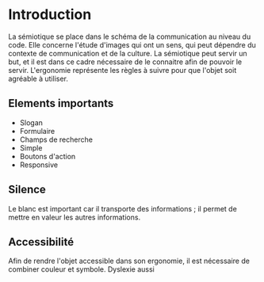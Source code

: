 # Introduction
La sémiotique se place dans le schéma de la communication au niveau du code. Elle concerne l'étude d'images qui ont un sens, qui peut dépendre du contexte de communication et de la culture.
La sémiotique peut servir un but, et il est dans ce cadre nécessaire de le connaitre afin de pouvoir le servir.
L'ergonomie représente les règles à suivre pour que l'objet soit agréable à utiliser.
## Elements importants
- Slogan
- Formulaire
- Champs de recherche
- Simple
- Boutons d'action
- Responsive
## Silence
Le blanc est important car il transporte des informations ; il permet de mettre en valeur les autres informations. 
## Accessibilité
Afin de rendre l'objet accessible dans son ergonomie, il est nécessaire de combiner couleur et symbole. Dyslexie aussi 